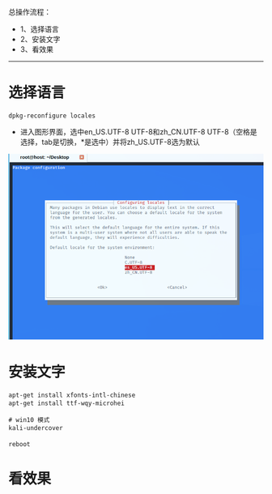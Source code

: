 总操作流程：
- 1、选择语言
- 2、安装文字
- 3、看效果

***

# 选择语言

```shell
dpkg-reconfigure locales
```

- 进入图形界面，选中en_US.UTF-8 UTF-8和zh_CN.UTF-8 UTF-8（空格是选择，tab是切换，*是选中）并将zh_US.UTF-8选为默认

![](image/1-1.png)

# 安装文字

```
apt-get install xfonts-intl-chinese
apt-get install ttf-wqy-microhei

# win10 模式
kali-undercover

reboot
```

# 看效果
